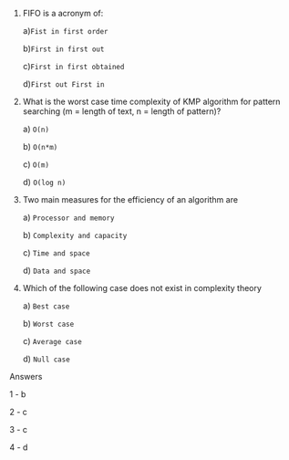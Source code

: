 1. FIFO is a acronym of:

   a)`Fist in first order`
   
   b)`First in first out`
   
   c)`First in first obtained`
   
   d)`First out First in`




2. What is the worst case time complexity of KMP algorithm for pattern searching (m = length of text, n = length of pattern)?

   a) `O(n)`
   
   b) `O(n*m)`
   
   c) `O(m)`
   
   d) `O(log n)`





3. Two main measures for the efficiency of an algorithm are

   a) `Processor and memory`
   
   b) `Complexity and capacity`
   
   c) `Time and space`
   
   d) `Data and space`





4. Which of the following case does not exist in complexity theory

   a) `Best case`
   
   b) `Worst case`
   
   c) `Average case`
   
   d) `Null case`


Answers 

1 - b 

2 - c 

3 - c 

4 - d 
